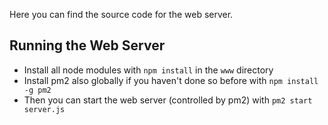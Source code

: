 Here you can find the source code for the web server.

## Running the Web Server

* Install all node modules with `npm install` in the `www` directory
* Install pm2 also globally if you haven't done so before with `npm install -g pm2`
* Then you can start the web server (controlled by pm2) with `pm2 start server.js`
